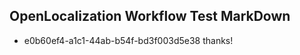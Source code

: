 ## OpenLocalization Workflow Test MarkDown
* e0b60ef4-a1c1-44ab-b54f-bd3f003d5e38 thanks!

<!--HONumber=Jul16_HO2-->


